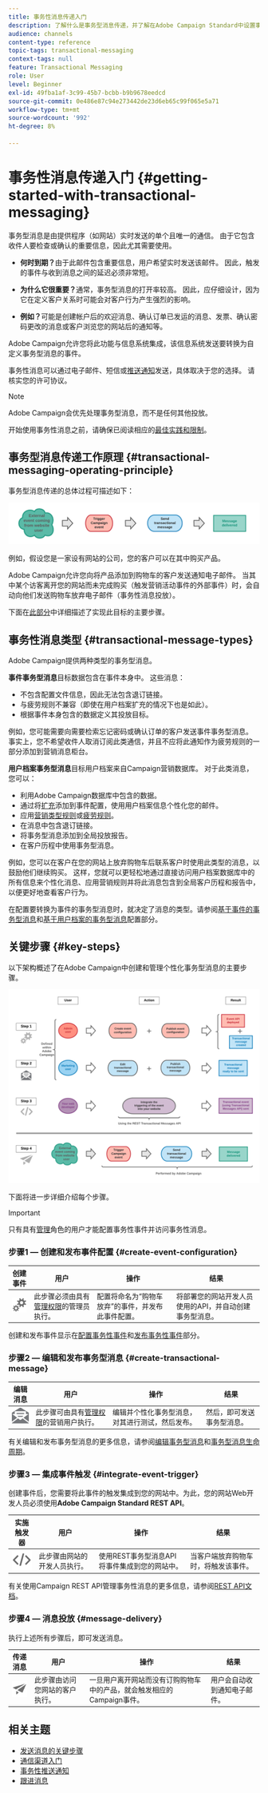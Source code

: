 ```yaml
---
title: 事务性消息传递入门
description: 了解什么是事务型消息传递，并了解在Adobe Campaign Standard中设置事务型消息的主要步骤。
audience: channels
content-type: reference
topic-tags: transactional-messaging
context-tags: null
feature: Transactional Messaging
role: User
level: Beginner
exl-id: 49fba1af-3c99-45b7-bcbb-b9b9678eedcd
source-git-commit: 0e486e87c94e273442de23d6eb65c99f065e5a71
workflow-type: tm+mt
source-wordcount: '992'
ht-degree: 8%

---
```


# 事务性消息传递入门 {#getting-started-with-transactional-messaging}

事务型消息是由提供程序（如网站）实时发送的单个且唯一的通信。 由于它包含收件人要检查或确认的重要信息，因此尤其需要使用。

* **何时到期？**&#x200B;由于此邮件包含重要信息，用户希望实时发送该邮件。 因此，触发的事件与收到消息之间的延迟必须非常短。

* **为什么它很重要？**&#x200B;通常，事务型消息的打开率较高。 因此，应仔细设计，因为它在定义客户关系时可能会对客户行为产生强烈的影响。

* **例如？**&#x200B;可能是创建帐户后的欢迎消息、确认订单已发运的消息、发票、确认密码更改的消息或客户浏览您的网站后的通知等。

Adobe Campaign允许您将此功能与信息系统集成，该信息系统发送要转换为自定义事务型消息的事件。

事务性消息可以通过电子邮件、短信或[推送通知](../../channels/using/transactional-push-notifications.md)发送，具体取决于您的选择。 请核实您的许可协议。

>[!NOTE]
>
>Adobe Campaign会优先处理事务型消息，而不是任何其他投放。

<!--Guidelines to implement transactional messaging capabilities in your website are detailed in [this section](../../api/using/managing-transactional-messages.md).-->

开始使用事务性消息之前，请确保已阅读相应的[最佳实践和限制](../../channels/using/transactional-messaging-limitations.md)。

## 事务型消息传递工作原理 {#transactional-messaging-operating-principle}

事务型消息传递的总体过程可描述如下：

![](assets/message-center-process.png)

例如，假设您是一家设有网站的公司，您的客户可以在其中购买产品。

Adobe Campaign允许您向将产品添加到购物车的客户发送通知电子邮件。 当其中某个访客离开您的网站而未完成购买（触发营销活动事件的外部事件）时，会自动向他们发送购物车放弃电子邮件（事务性消息投放）。

下面在[此部分](#key-steps)中详细描述了实现此目标的主要步骤。

## 事务性消息类型 {#transactional-message-types}

Adobe Campaign提供两种类型的事务型消息。

**事件事务型消息**&#x200B;目标数据包含在事件本身中。 这些消息：
* 不包含配置文件信息，因此无法包含退订链接。
* 与疲劳规则不兼容（即使在用户档案扩充的情况下也是如此）。
* 根据事件本身包含的数据定义其投放目标。

例如，您可能需要向需要检索忘记密码或确认订单的客户发送事件事务型消息。 事实上，您不希望收件人取消订阅此类通信，并且不应将此通知作为疲劳规则的一部分添加到营销消息柜台。

**用户档案事务型消息**&#x200B;目标用户档案来自Campaign营销数据库。 对于此类消息，您可以：
* 利用Adobe Campaign数据库中包含的数据。
* 通过将[扩充](../../channels/using/configuring-transactional-event.md#enriching-the-transactional-message-content)添加到事件配置，使用用户档案信息个性化您的邮件。
* 应用[营销类型规则](../../sending/using/managing-typology-rules.md)或[疲劳规则](../../sending/using/fatigue-rules.md)。
* 在消息中包含退订链接。
* 将事务型消息添加到全局投放报告。
* 在客户历程中使用事务型消息。

例如，您可以在客户在您的网站上放弃购物车后联系客户时使用此类型的消息，以鼓励他们继续购买。 这样，您就可以更轻松地通过直接访问用户档案数据库中的所有信息来个性化消息、应用营销规则并将此消息包含到全局客户历程和报告中，以便更好地查看客户行为。

在配置要转换为事件的事务型消息时，就决定了消息的类型。请参阅[基于事件的事务型消息](../../channels/using/configuring-transactional-event.md#event-based-transactional-messages)和[基于用户档案的事务型消息](../../channels/using/configuring-transactional-event.md#profile-based-transactional-messages)配置部分。

## 关键步骤 {#key-steps}

以下架构概述了在Adobe Campaign中创建和管理个性化事务型消息的主要步骤。

![](assets/message-center-overview.png)

下面将进一步详细介绍每个步骤。

>[!IMPORTANT]
>
>只有具有[管理](../../administration/using/users-management.md#functional-administrators)角色的用户才能配置事务性事件并访问事务性消息。

### 步骤1 — 创建和发布事件配置 {#create-event-configuration}

<!--<img src="assets/do-not-localize/icon_config.svg" width="60px">-->

| 创建事件 | 用户 | 操作 | 结果 |
| --- |--- |--- |--- |
| <img src="assets/do-not-localize/icon_config.svg" width="60px"> | 此步骤必须由具有[管理权限](../../administration/using/users-management.md#functional-administrators)的管理员执行。 | 配置将命名为“购物车放弃”的事件，并发布此事件配置。 | 将部署您的网站开发人员使用的API，并自动创建事务型消息。 |

创建和发布事件显示在[配置事务性事件](../../channels/using/configuring-transactional-event.md)和[发布事务性事件](../../channels/using/publishing-transactional-event.md)部分。

### 步骤2 — 编辑和发布事务型消息 {#create-transactional-message}

<!--<img src="assets/do-not-localize/icon_notification.svg" width="40px">-->

| 编辑消息 | 用户 | 操作 | 结果 |
| --- |--- |--- |--- |
| <img src="assets/do-not-localize/icon_notification.svg" width="40px"> | 此步骤可由具有[管理权限](../../administration/using/users-management.md#functional-administrators)的营销用户执行。 | 编辑并个性化事务型消息，对其进行测试，然后发布。 | 然后，即可发送事务型消息。 |

有关编辑和发布事务型消息的更多信息，请参阅[编辑事务型消息](../../channels/using/editing-transactional-message.md)和[事务型消息生命周期](../../channels/using/publishing-transactional-message.md)。

### 步骤3 — 集成事件触发 {#integrate-event-trigger}

<!--<img src="assets/do-not-localize/icon_api.svg" width="55px">-->

创建事件后，您需要将此事件的触发集成到您的网站中。<!--In this example, you want a "Cart abandonment" event to be triggered whenever one of your clients leaves your website before purchasing the products in their cart.-->为此，您的网站Web开发人员必须使用&#x200B;**Adobe Campaign Standard REST API**。

| 实施触发器 | 用户 | 操作 | 结果 |
| --- |--- |--- |--- |
| <img src="assets/do-not-localize/icon_api.svg" width="55px"> | 此步骤由网站的开发人员执行。 | 使用REST事务型消息API将事件集成到您的网站中。 | 当客户端放弃购物车时，将触发该事件。 |

有关使用Campaign REST API管理事务性消息的更多信息，请参阅[REST API文档](../../api/using/managing-transactional-messages.md)。

### 步骤4 — 消息投放 {#message-delivery}

<!--<img src="assets/do-not-localize/icon_channels.svg" width="60px">-->

执行上述所有步骤后，即可发送消息。

| 传递消息 | 用户 | 操作 | 结果 |
| --- |--- |--- |--- |
| <img src="assets/do-not-localize/icon_channels.svg" width="60px"> | 此步骤由访问您网站的客户执行。 | 一旦用户离开网站而没有订购购物车中的产品，就会触发相应的Campaign事件。 | 用户会自动收到通知电子邮件。 |

## 相关主题

* [发送消息的关键步骤](../../channels/using/key-steps-to-send-a-message.md)
* [通信渠道入门](../../channels/using/get-started-communication-channels.md)
* [事务性推送通知](../../channels/using/transactional-push-notifications.md)
* [跟进消息](../../channels/using/follow-up-messages.md)
